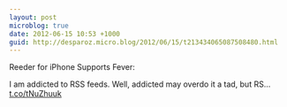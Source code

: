```yaml
---
layout: post
microblog: true
date: 2012-06-15 10:53 +1000
guid: http://desparoz.micro.blog/2012/06/15/t213434065087508480.html
---
```

Reeder for iPhone Supports Fever: 

I am addicted to RSS feeds. Well, addicted may overdo it a tad, but RS... [t.co/tNuZhuuk](http://t.co/tNuZhuuk)
